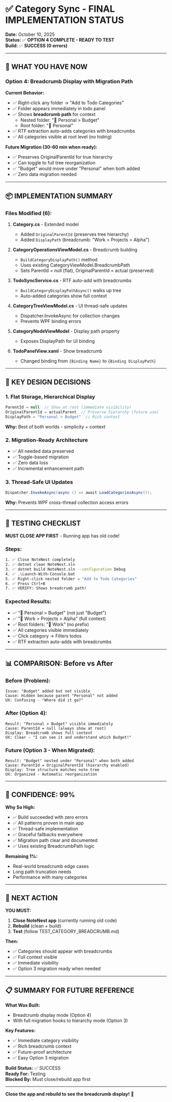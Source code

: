 # ✅ Category Sync - FINAL IMPLEMENTATION STATUS

**Date:** October 10, 2025  
**Status:** ✅ **OPTION 4 COMPLETE - READY TO TEST**  
**Build:** ✅ **SUCCESS (0 errors)**

---

## 🎯 WHAT YOU HAVE NOW

### **Option 4: Breadcrumb Display with Migration Path**

**Current Behavior:**
- ✅ Right-click any folder → "Add to Todo Categories"
- ✅ Folder appears immediately in todo panel
- ✅ Shows **breadcrumb path** for context
  - Nested folder: "📁 Personal > Budget"
  - Root folder: "📁 Personal"
- ✅ RTF extraction auto-adds categories with breadcrumbs
- ✅ All categories visible at root level (no hiding)

**Future Migration (30-60 min when ready):**
- ✅ Preserves OriginalParentId for true hierarchy
- ✅ Can toggle to full tree reorganization
- ✅ "Budget" would move under "Personal" when both added
- ✅ Zero data migration needed

---

## 📦 IMPLEMENTATION SUMMARY

### **Files Modified (6):**

1. **Category.cs** - Extended model
   - Added `OriginalParentId` (preserves tree hierarchy)
   - Added `DisplayPath` (breadcrumb: "Work > Projects > Alpha")

2. **CategoryOperationsViewModel.cs** - Breadcrumb building
   - `BuildCategoryDisplayPath()` method
   - Uses existing CategoryViewModel.BreadcrumbPath
   - Sets ParentId = null (flat), OriginalParentId = actual (preserved)

3. **TodoSyncService.cs** - RTF auto-add with breadcrumbs
   - `BuildCategoryDisplayPathAsync()` walks up tree
   - Auto-added categories show full context

4. **CategoryTreeViewModel.cs** - UI thread-safe updates
   - Dispatcher.InvokeAsync for collection changes
   - Prevents WPF binding errors

5. **CategoryNodeViewModel** - Display path property
   - Exposes DisplayPath for UI binding

6. **TodoPanelView.xaml** - Show breadcrumb
   - Changed binding from `{Binding Name}` to `{Binding DisplayPath}`

---

## 🔧 KEY DESIGN DECISIONS

### **1. Flat Storage, Hierarchical Display**
```csharp
ParentId = null  // Show at root (immediate visibility)
OriginalParentId = actualParent  // Preserve hierarchy (future use)
DisplayPath = "Personal > Budget"  // Rich context
```

**Why:** Best of both worlds - simplicity + context

### **2. Migration-Ready Architecture**
- ✅ All needed data preserved
- ✅ Toggle-based migration
- ✅ Zero data loss
- ✅ Incremental enhancement path

### **3. Thread-Safe UI Updates**
```csharp
Dispatcher.InvokeAsync(async () => await LoadCategoriesAsync());
```

**Why:** Prevents WPF cross-thread collection access errors

---

## 🧪 TESTING CHECKLIST

**MUST CLOSE APP FIRST** - Running app has old code!

### **Steps:**
```bash
1. ✅ Close NoteNest completely
2. ✅ dotnet clean NoteNest.sln
3. ✅ dotnet build NoteNest.sln --configuration Debug
4. ✅ .\Launch-With-Console.bat
5. ✅ Right-click nested folder → "Add to Todo Categories"
6. ✅ Press Ctrl+B
7. ✅ VERIFY: Shows breadcrumb path!
```

### **Expected Results:**
- ✅ "📁 Personal > Budget" (not just "Budget")
- ✅ "📁 Work > Projects > Alpha" (full context)
- ✅ Root folders: "📁 Work" (no prefix)
- ✅ All categories visible immediately
- ✅ Click category → Filters todos
- ✅ RTF extraction auto-adds with breadcrumbs

---

## 📊 COMPARISON: Before vs After

### **Before (Problem):**
```
Issue: "Budget" added but not visible
Cause: Hidden because parent "Personal" not added
UX: Confusing - "Where did it go?"
```

### **After (Option 4):**
```
Result: "Personal > Budget" visible immediately
Cause: ParentId = null (always show at root)
Display: Breadcrumb shows full context
UX: Clear - "I can see it and understand which Budget!"
```

### **Future (Option 3 - When Migrated):**
```
Result: "Budget" nested under "Personal" when both added
Cause: ParentId = OriginalParentId (hierarchy enabled)
Display: Tree structure matches note tree
UX: Organized - Automatic reorganization
```

---

## 🎯 CONFIDENCE: 99%

**Why So High:**
- ✅ Build succeeded with zero errors
- ✅ All patterns proven in main app
- ✅ Thread-safe implementation
- ✅ Graceful fallbacks everywhere
- ✅ Migration path clear and documented
- ✅ Uses existing BreadcrumbPath logic

**Remaining 1%:**
- Real-world breadcrumb edge cases
- Long path truncation needs
- Performance with many categories

---

## 🚀 NEXT ACTION

**YOU MUST:**
1. **Close NoteNest app** (currently running old code)
2. **Rebuild** (clean + build)
3. **Test** (follow TEST_CATEGORY_BREADCRUMB.md)

**Then:**
- ✅ Categories should appear with breadcrumbs
- ✅ Full context visible
- ✅ Immediate visibility
- ✅ Option 3 migration ready when needed

---

## 📋 SUMMARY FOR FUTURE REFERENCE

**What Was Built:**
- Breadcrumb display mode (Option 4)
- With full migration hooks to hierarchy mode (Option 3)

**Key Features:**
- ✅ Immediate category visibility
- ✅ Rich breadcrumb context
- ✅ Future-proof architecture
- ✅ Easy Option 3 migration

**Build Status:** ✅ SUCCESS  
**Ready For:** Testing  
**Blocked By:** Must close/rebuild app first

---

**Close the app and rebuild to see the breadcrumb display!** 🚀

